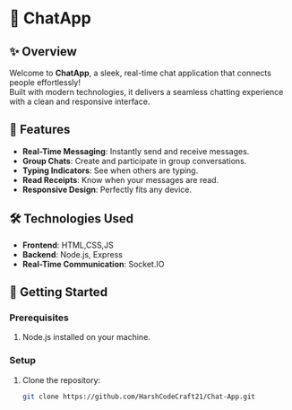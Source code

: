 # 💬 ChatApp  

## ✨ Overview  

Welcome to **ChatApp**, a sleek, real-time chat application that connects people effortlessly!  
Built with modern technologies, it delivers a seamless chatting experience with a clean and responsive interface.  

## 🚀 Features  

- **Real-Time Messaging**: Instantly send and receive messages.   
- **Group Chats**: Create and participate in group conversations.  
- **Typing Indicators**: See when others are typing.  
- **Read Receipts**: Know when your messages are read.    
- **Responsive Design**: Perfectly fits any device.  

## 🛠️ Technologies Used  

- **Frontend**: HTML,CSS,JS  
- **Backend**: Node.js, Express   
- **Real-Time Communication**: Socket.IO  

## 🔑 Getting Started  

### Prerequisites  

1. Node.js installed on your machine.  

### Setup  

1. Clone the repository:  

   ```bash  
   git clone https://github.com/HarshCodeCraft21/Chat-App.git  

